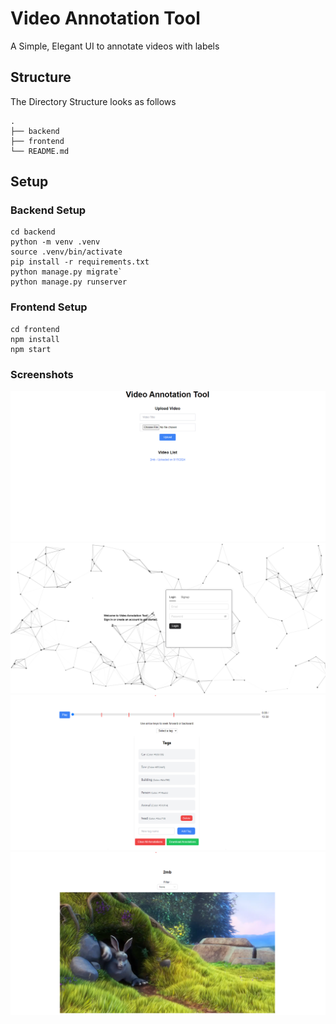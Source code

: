# Video Annotation Tool

A Simple, Elegant UI to annotate videos with labels


## Structure

The Directory Structure looks as follows

```
.
├── backend
├── frontend
└── README.md
```

## Setup

### Backend Setup 

```
cd backend
python -m venv .venv
source .venv/bin/activate
pip install -r requirements.txt
python manage.py migrate`
python manage.py runserver
```

### Frontend Setup

```
cd frontend
npm install
npm start
```

### Screenshots
![alt text](./screenshots/home.png)
![alt text](./screenshots/login.png)
![alt text](./screenshots/seeker.png)
![alt text](./screenshots/videoplayer.png)
